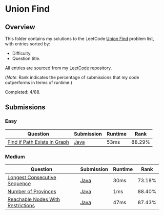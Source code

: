 # Union Find

## Overview
This folder contains my solutions to the LeetCode [Union Find](https://leetcode.com/problem-list/union-find/) problem list,
with entries sorted by:
- Difficulty.
- Question title.

All entries are sourced from my [LeetCode](https://github.com/shumarb/leetcode) repository.

(*Note*: Rank indicates the percentage of submissions that my code outperforms in terms of runtime.)

Completed: 4/88.

## Submissions
### Easy
| Question                                                                                                | Submission                                                                                     | Runtime | Rank   |
|---------------------------------------------------------------------------------------------------------|------------------------------------------------------------------------------------------------|---------|--------|
| [Find if Path Exists in Graph](https://leetcode.com/problems/find-if-path-exists-in-graph/description/) | [Java](https://github.com/shumarb/leetcode/blob/main/submissions/FindIfPathExistsInGraph.java) | 53ms    | 88.29% |

### Medium
| Question                                                                                                          | Submission                                                                                            | Runtime | Rank   |
|-------------------------------------------------------------------------------------------------------------------|-------------------------------------------------------------------------------------------------------|---------|--------|
| [Longest Consecutive Sequence](https://leetcode.com/problems/longest-consecutive-sequence/description/)           | [Java](https://github.com/shumarb/leetcode/blob/main/submissions/LongestConsecutiveSequence.java)     | 30ms    | 73.18% |
| [Number of Provinces](https://leetcode.com/problems/number-of-provinces/description/)                             | [Java](https://github.com/shumarb/leetcode/blob/main/submissions/NumberOfProvinces.java)              | 1ms     | 88.40% |
| [Reachable Nodes With Restrictions](https://leetcode.com/problems/reachable-nodes-with-restrictions/description/) | [Java](https://github.com/shumarb/leetcode/blob/main/submissions/ReachableNodesWithRestrictions.java) | 47ms    | 87.43% |
